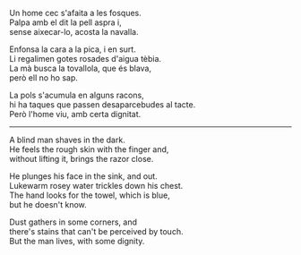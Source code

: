 Un home cec s'afaita a les fosques.  
Palpa amb el dit la pell aspra i,  
sense aixecar-lo, acosta la navalla.  
  
Enfonsa la cara a la pica, i en surt.  
Li regalimen gotes rosades d'aigua tèbia.  
La mà busca la tovallola, que és blava,  
però ell no ho sap.  
  
La pols s'acumula en alguns racons,  
hi ha taques que passen desaparcebudes al tacte.  
Però l'home viu, amb certa dignitat.  
  
  
---  
  
A blind man shaves in the dark.  
He feels the rough skin with the finger and,  
without lifting it, brings the razor close.  
  
He plunges his face in the sink, and out.  
Lukewarm rosey water trickles down his chest.  
The hand looks for the towel, which is blue,  
but he doesn't know.  
  
Dust gathers in some corners, and  
there's stains that can't be perceived by touch.  
But the man lives, with some dignity.  